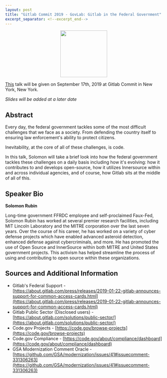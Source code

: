 ```yaml
---
layout: post
title: "Gitlab Commit 2019 - GovLab: Gitlab in the Federal Government"
excerpt_separator: <!--excerpt_end-->
---
```


<p style="width: 60%;margin: 0 auto;">
  <img src="https://about.gitlab.com/images/events/gitlab-commit/new-feature.png" style="/*! border-bottom: 3px solid #0c6dff; */margin: 0 auto;margin-left: calc(50% - 75px);" width="150">
</p>

[This](https://gitlabcommit2019brooklyn.sched.com/event/TPO6/govlab-gitlab-in-the-federal-government) talk will be given on September 17th, 2019 at Gitlab Commit in New York, New York.

*Slides will be added at a later date*
<br />

## Abstract
Every day, the federal government tackles some of the most difficult challenges that we face as a society. From defending the country itself to ensuring law enforcement's ability to protect citizens.
<!--excerpt_end-->
Inevitability, at the core of all of these challenges, is code.

In this talk, Solomon will take a brief look into how the federal government tackles these challenges on a daily basis including how it's evolving: how it contributes to and develops open-source, how it utilizes Innersource within and across individual agencies, and of course, how Gitlab sits at the middle of all of this.

## Speaker Bio
**Solomon Rubin**

Long-time government FFRDC employee and self-proclaimed Faux-Fed, Solomon Rubin has worked at several premier research facilities, including MIT Lincoln Laboratory and the MITRE corporation over the last seven years. Over the course of his career, he has worked on a variety of cyber defense projects which have enabled advanced asteroid detection, enhanced defense against cybercriminals, and more. He has promoted the use of Open Source and InnerSource within both MITRE and United States government projects. This activism has helped streamline the process of using and contributing to open source within these organizations.

## Sources and Additional Information

* Gitlab's Federal Support - [https://about.gitlab.com/press/releases/2019-01-22-gitlab-announces-support-for-common-access-cards.html](https://about.gitlab.com/press/releases/2019-01-22-gitlab-announces-support-for-common-access-cards.html)
* Gitlab Public Sector (Disclosed users) - [https://about.gitlab.com/solutions/public-sector/](https://about.gitlab.com/solutions/public-sector/)
* Code.gov Projects - [https://code.gov/browse-projects](https://code.gov/browse-projects)
* Code.gov Compliance - [https://code.gov/about/compliance/dashboard](https://code.gov/about/compliance/dashboard)
* GSA Modernization Comment Oracle - [https://github.com/GSA/modernization/issues/41#issuecomment-331306263](https://github.com/GSA/modernization/issues/41#issuecomment-331306263)
